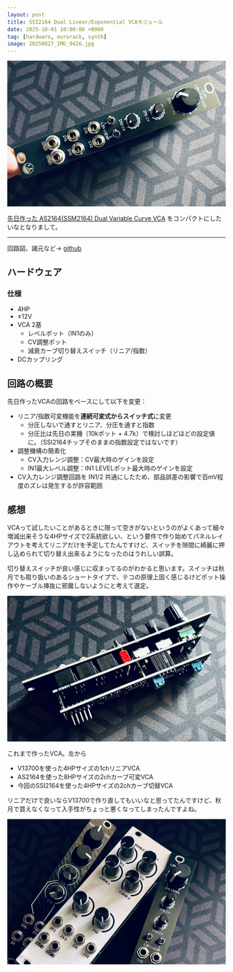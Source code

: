 ```yaml
---
layout: post
title: SSI2164 Dual Linear/Exponential VCAモジュール
date: 2025-10-01 10:00:00 +0900
tag: [hardware, eurorack, synth]
image: 20250827_IMG_9426.jpg
---
```


![img](/assets/photos/20250827_IMG_9426.jpg)  


[先日作った AS2164(SSM2164) Dual Variable Curve VCA](https://marksard.github.io/2024/10/07/epmkiii-as2164-vca/) をコンパクトにしたいなとなりまして。

--- 

回路図、諸元など→ [github](https://github.com/marksard/DualLinExpVCA/tree/main)

## ハードウェア

### 仕様
- 4HP  
- ±12V  
- VCA 2基  
  - レベルポット（IN1のみ）  
  - CV調整ポット  
  - 減衰カーブ切り替えスイッチ（リニア/指数）  
- DCカップリング  

## 回路の概要

先日作ったVCAの回路をベースにして以下を変更：

- リニア/指数可変機能を**連続可変式からスイッチ式**に変更  
  - 分圧しないで通すとリニア、分圧を通すと指数  
  - 分圧比は先日の実機（10kポット + 4.7k）で検討しほどほどの設定値に。（SSI2164チップそのままの指数設定ではないです）
- 調整機構の簡素化  
  - CV入力レンジ調整：CV最大時のゲインを設定  
  - IN1最大レベル調整：IN1 LEVELポット最大時のゲインを設定  
- CV入力レンジ調整回路を IN1/2 共通にしたため、部品誤差の影響で百mV程度のズレは発生するが許容範囲  

## 感想

VCAって試したいことがあるときに限って空きがないというのがよくあって細々増減出来そうな4HPサイズで2系統欲しい、という要件で作り始めてパネルレイアウトを考えてリニアだけを予定してたんですけど、スイッチを隙間に綺麗に押し込められて切り替え出来るようになったのはうれしい誤算。

切り替えスイッチが良い感じに収まってるのがわかると思います。スイッチは秋月でも取り扱いのあるショートタイプで、テコの原理上固く感じるけどポット操作やケーブル挿抜に邪魔しないようにと考えて選定。

![img](/assets/photos/20250827_IMG_9427.jpg)  

これまで作ったVCA。左から  

- V13700を使った4HPサイズの1chリニアVCA
- AS2164を使った8HPサイズの2chカーブ可変VCA
- 今回のSSI2164を使った4HPサイズの2chカーブ切替VCA

リニアだけで良いならV13700で作り直してもいいなと思ってたんですけど、秋月で買えなくなって入手性がちょっと悪くなってしまったんですよね。

![img](/assets/photos/20250827_IMG_9428.jpg)  
